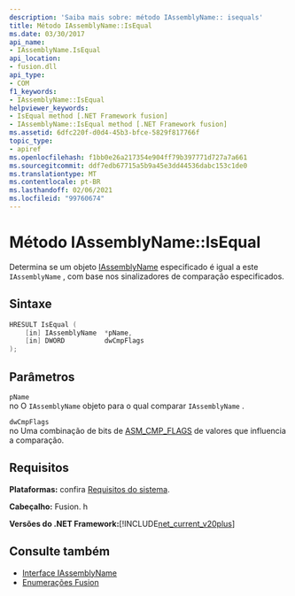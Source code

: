 ```yaml
---
description: 'Saiba mais sobre: método IAssemblyName:: isequals'
title: Método IAssemblyName::IsEqual
ms.date: 03/30/2017
api_name:
- IAssemblyName.IsEqual
api_location:
- fusion.dll
api_type:
- COM
f1_keywords:
- IAssemblyName::IsEqual
helpviewer_keywords:
- IsEqual method [.NET Framework fusion]
- IAssemblyName::IsEqual method [.NET Framework fusion]
ms.assetid: 6dfc220f-d0d4-45b3-bfce-5829f817766f
topic_type:
- apiref
ms.openlocfilehash: f1bb0e26a217354e904ff79b397771d727a7a661
ms.sourcegitcommit: ddf7edb67715a5b9a45e3dd44536dabc153c1de0
ms.translationtype: MT
ms.contentlocale: pt-BR
ms.lasthandoff: 02/06/2021
ms.locfileid: "99760674"
---
```

# <a name="iassemblynameisequal-method"></a>Método IAssemblyName::IsEqual

Determina se um objeto [IAssemblyName](iassemblyname-interface.md) especificado é igual a este `IAssemblyName` , com base nos sinalizadores de comparação especificados.  
  
## <a name="syntax"></a>Sintaxe  
  
```cpp  
HRESULT IsEqual (  
    [in] IAssemblyName  *pName,  
    [in] DWORD          dwCmpFlags  
);  
```  
  
## <a name="parameters"></a>Parâmetros  

 `pName`  
 no O `IAssemblyName` objeto para o qual comparar `IAssemblyName` .  
  
 `dwCmpFlags`  
 no Uma combinação de bits de [ASM_CMP_FLAGS](asm-cmp-flags-enumeration.md) de valores que influencia a comparação.  
  
## <a name="requirements"></a>Requisitos  

 **Plataformas:** confira [Requisitos do sistema](../../get-started/system-requirements.md).  
  
 **Cabeçalho:** Fusion. h  
  
 **Versões do .NET Framework:**[!INCLUDE[net_current_v20plus](../../../../includes/net-current-v20plus-md.md)]  
  
## <a name="see-also"></a>Consulte também

- [Interface IAssemblyName](iassemblyname-interface.md)
- [Enumerações Fusion](fusion-enumerations.md)
